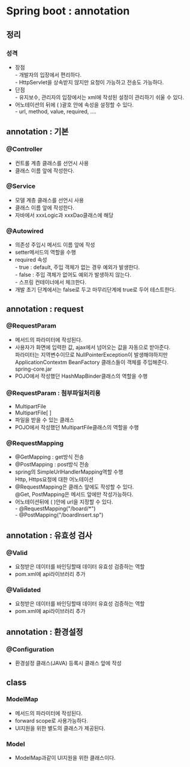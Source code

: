 # Spring boot : annotation

## 정리

### 성격

* 장점\
  \- 개발자의 입장에서 편리하다.\
  \- HttpServlet을 상속받지 않지만 요청이 가능하고 전송도 가능하다.
* 단점\
  \- 유지보수, 관리자의 입장에서는 xml에 작성된 설정이 관리하기 쉬울 수 있다.
* 어노테이션의 뒤에 ( )괄호 안에 속성을 설정할 수 있다.\
  \- url, method, value, required, ....

## annotation : 기본

### @Controller

* 컨트롤 계층 클래스를 선언시 사용
* 클래스 이름 앞에 작성한다.

### @Service

* 모델 계층 클래스를 선언시 사용
* 클래스 이름 앞에 작성한다.
* 자바에서 xxxLogic과 xxxDao클래스에 해당

### @Autowired

* 의존성 주입시 메서드 이름 앞에 작성
* setter메서드의 역할을 수행
* required 속성\
  \- true : default, 주입 객체가 없는 경우 예외가 발생한다.\
  \- false : 주입 객체가 없어도 예외가 발생하지 않는다.\
  \- 스프링 컨테이너에서 체크한다.
* 개발 초기 단계에서는 false로 두고 마무리단계에 true로 두어 테스트한다.

## annotation : request

### @RequestParam

* 메서드의 파라미터에 작성된다.
* 사용자가 화면에 입력한 값, ajax에서 넘어오는 값을 자동으로 받아준다.\
  파라미터는 지역변수이므로 NullPointerException이 발생해야하지만 ApplicationContextm BeanFactory 클래스들이 객체를 주입해준다.\
  spring-core.jar
* POJO에서 작성했던 HashMapBinder클래스의 역할을 수행

### @RequestParam : 첨부파일처리용

* MultipartFile 
* MultipartFile\[ ]
* 파일을 받을 수 있는 클래스
* POJO에서 작성했던 MultipartFile클래스의 역할을 수행

### @RequestMapping

* @GetMapping : get방식 전송
* @PostMapping : post방식 전송
* spring의 SimpleUrlHandlerMapping역할 수행\
  Http, Https요청에 대한 어노테이션
* @RequestMapping은 클래스 앞에도 작성할 수 있다.\
  @Get, PostMapping은 메서드 앞에만 작성가능하다.
* 어노테이션뒤에 ( )안에 url을 지정할 수 있다.\
  \- @RequestMapping("/board/\*")\
  \- @PostMapping("/boardInsert.sp")

## annotation : 유효성 검사

### @Valid

* 요청받은 데이터를 바인딩할때 데이터 유효성 검증하는 역할
* pom.xml에 api라이브러리 추가

### @Validated

* 요청받은 데이터를 바인딩할때 데이터 유효성 검증하는 역할
* pom.xml에 api라이브러리 추가

## annotation : 환경설정

### @Configuration

* 환경설정 클래스(JAVA) 등록시 클래스 앞에 작성

## class

### ModelMap

* 메서드의 파라미터에 작성된다.
* forward scope로 사용가능하다.
* UI지원을 위한 별도의 클래스가 제공된다.

### Model

* ModelMap과같이 UI지원을 위한 클래스이다.
